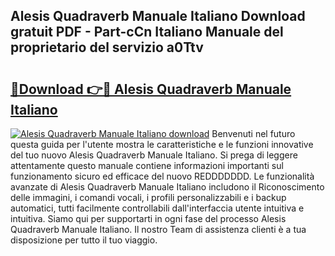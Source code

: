 ## Alesis Quadraverb Manuale Italiano Download gratuit PDF - Part-cCn Italiano Manuale del proprietario del servizio a0Ttv

# <h2><a href="http://dfak11.blite.top/?on=Alesis+Quadraverb+Manuale+Italiano">🔗Download 👉🔴 Alesis Quadraverb Manuale Italiano</a></h2>

[![Alesis Quadraverb Manuale Italiano download](https://i.imgur.com/lujVjoI.png)](http://dfak11.blite.top/?on=Alesis+Quadraverb+Manuale+Italiano)
Benvenuti nel futuro questa guida per l'utente mostra le caratteristiche e le funzioni innovative del tuo nuovo Alesis Quadraverb Manuale Italiano. Si prega di leggere attentamente questo manuale contiene informazioni importanti sul funzionamento sicuro ed efficace del nuovo REDDDDDDD. Le funzionalità avanzate di Alesis Quadraverb Manuale Italiano includono il Riconoscimento delle immagini, i comandi vocali, i profili personalizzabili e i backup automatici, tutti facilmente controllabili dall'interfaccia utente intuitiva e intuitiva. Siamo qui per supportarti in ogni fase del processo Alesis Quadraverb Manuale Italiano. Il nostro Team di assistenza clienti è a tua disposizione per tutto il tuo viaggio.

